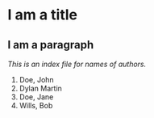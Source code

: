 # I am a title
## I am a paragraph

*This is an index file for names of authors.*

1. Doe, John
2. Dylan Martin
3. Doe, Jane 
4. Wills, Bob
